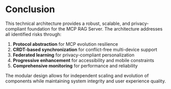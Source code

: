 # Conclusion

This technical architecture provides a robust, scalable, and privacy-compliant foundation for the MCP RAG Server. The architecture addresses all identified risks through:

1. **Protocol abstraction** for MCP evolution resilience
2. **CRDT-based synchronization** for conflict-free multi-device support
3. **Federated learning** for privacy-compliant personalization
4. **Progressive enhancement** for accessibility and mobile constraints
5. **Comprehensive monitoring** for performance and reliability

The modular design allows for independent scaling and evolution of components while maintaining system integrity and user experience quality.
